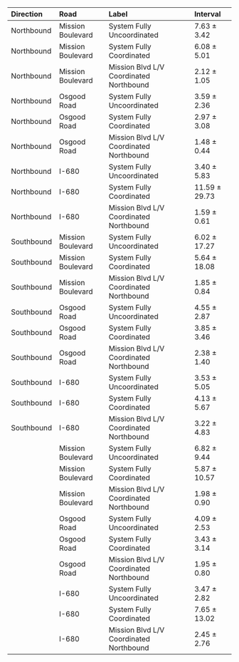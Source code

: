 | Direction   | Road              | Label                                   | Interval      |
|:------------|:------------------|:----------------------------------------|:--------------|
| Northbound  | Mission Boulevard | System Fully Uncoordinated              | 7.63 ± 3.42   |
| Northbound  | Mission Boulevard | System Fully Coordinated                | 6.08 ± 5.01   |
| Northbound  | Mission Boulevard | Mission Blvd L/V Coordinated Northbound | 2.12 ± 1.05   |
| Northbound  | Osgood Road       | System Fully Uncoordinated              | 3.59 ± 2.36   |
| Northbound  | Osgood Road       | System Fully Coordinated                | 2.97 ± 3.08   |
| Northbound  | Osgood Road       | Mission Blvd L/V Coordinated Northbound | 1.48 ± 0.44   |
| Northbound  | I-680             | System Fully Uncoordinated              | 3.40 ± 5.83   |
| Northbound  | I-680             | System Fully Coordinated                | 11.59 ± 29.73 |
| Northbound  | I-680             | Mission Blvd L/V Coordinated Northbound | 1.59 ± 0.61   |
| Southbound  | Mission Boulevard | System Fully Uncoordinated              | 6.02 ± 17.27  |
| Southbound  | Mission Boulevard | System Fully Coordinated                | 5.64 ± 18.08  |
| Southbound  | Mission Boulevard | Mission Blvd L/V Coordinated Northbound | 1.85 ± 0.84   |
| Southbound  | Osgood Road       | System Fully Uncoordinated              | 4.55 ± 2.87   |
| Southbound  | Osgood Road       | System Fully Coordinated                | 3.85 ± 3.46   |
| Southbound  | Osgood Road       | Mission Blvd L/V Coordinated Northbound | 2.38 ± 1.40   |
| Southbound  | I-680             | System Fully Uncoordinated              | 3.53 ± 5.05   |
| Southbound  | I-680             | System Fully Coordinated                | 4.13 ± 5.67   |
| Southbound  | I-680             | Mission Blvd L/V Coordinated Northbound | 3.22 ± 4.83   |
|             | Mission Boulevard | System Fully Uncoordinated              | 6.82 ± 9.44   |
|             | Mission Boulevard | System Fully Coordinated                | 5.87 ± 10.57  |
|             | Mission Boulevard | Mission Blvd L/V Coordinated Northbound | 1.98 ± 0.90   |
|             | Osgood Road       | System Fully Uncoordinated              | 4.09 ± 2.53   |
|             | Osgood Road       | System Fully Coordinated                | 3.43 ± 3.14   |
|             | Osgood Road       | Mission Blvd L/V Coordinated Northbound | 1.95 ± 0.80   |
|             | I-680             | System Fully Uncoordinated              | 3.47 ± 2.82   |
|             | I-680             | System Fully Coordinated                | 7.65 ± 13.02  |
|             | I-680             | Mission Blvd L/V Coordinated Northbound | 2.45 ± 2.76   |